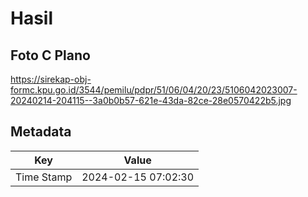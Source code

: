 # Hasil

## Foto C Plano

https://sirekap-obj-formc.kpu.go.id/3544/pemilu/pdpr/51/06/04/20/23/5106042023007-20240214-204115--3a0b0b57-621e-43da-82ce-28e0570422b5.jpg


## Metadata

| Key        | Value               |
| ---------- | ------------------- |
| Time Stamp | 2024-02-15 07:02:30 |



